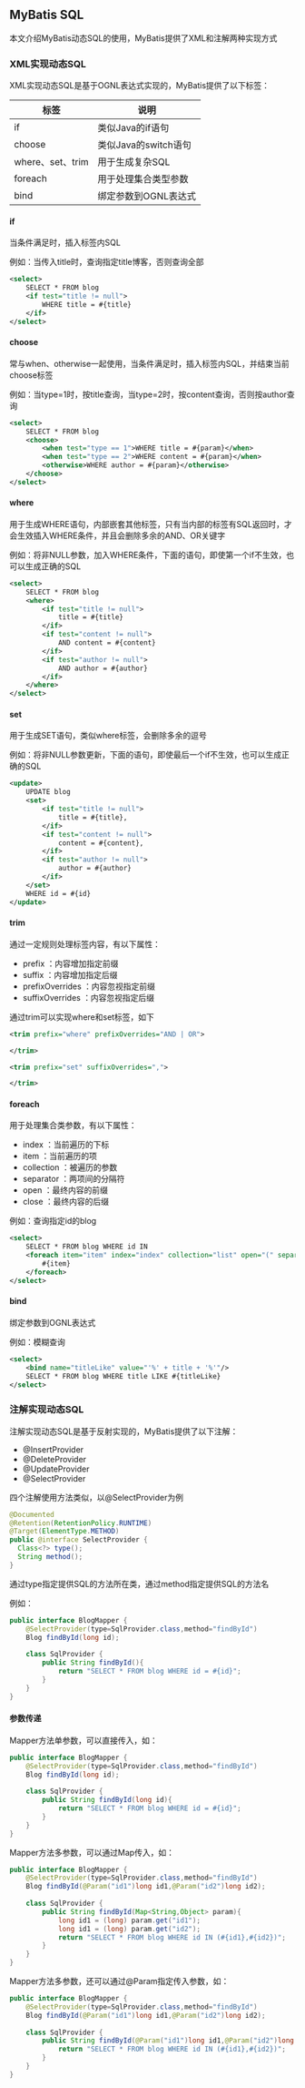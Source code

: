 MyBatis SQL
-

本文介绍MyBatis动态SQL的使用，MyBatis提供了XML和注解两种实现方式

### XML实现动态SQL

XML实现动态SQL是基于OGNL表达式实现的，MyBatis提供了以下标签：

|标签|说明|
|---|---|
|if|类似Java的if语句|
|choose|类似Java的switch语句|
|where、set、trim|用于生成复杂SQL|
|foreach|用于处理集合类型参数|
|bind|绑定参数到OGNL表达式|

#### if

当条件满足时，插入标签内SQL

例如：当传入title时，查询指定title博客，否则查询全部

```xml
<select>
	SELECT * FROM blog
	<if test="title != null">
		WHERE title = #{title}
	</if>
</select>
```

#### choose

常与when、otherwise一起使用，当条件满足时，插入标签内SQL，并结束当前choose标签

例如：当type=1时，按title查询，当type=2时，按content查询，否则按author查询

```xml
<select>
	SELECT * FROM blog
	<choose>
		<when test="type == 1">WHERE title = #{param}</when>
		<when test="type == 2">WHERE content = #{param}</when>
		<otherwise>WHERE author = #{param}</otherwise>
	</choose>
</select>
```

#### where

用于生成WHERE语句，内部嵌套其他标签，只有当内部的标签有SQL返回时，才会生效插入WHERE条件，并且会删除多余的AND、OR关键字

例如：将非NULL参数，加入WHERE条件，下面的语句，即使第一个if不生效，也可以生成正确的SQL

```xml
<select>
	SELECT * FROM blog
	<where>
		<if test="title != null">
			title = #{title}
		</if>
		<if test="content != null">
			AND content = #{content}
		</if>
		<if test="author != null">
			AND author = #{author}
		</if>
	</where>
</select>
```

#### set

用于生成SET语句，类似where标签，会删除多余的逗号

例如：将非NULL参数更新，下面的语句，即使最后一个if不生效，也可以生成正确的SQL

```xml
<update>
	UPDATE blog
	<set>
		<if test="title != null">
			title = #{title},
		</if>
		<if test="content != null">
			content = #{content},
		</if>
		<if test="author != null">
			author = #{author}
		</if>
	</set>
	WHERE id = #{id}
</update>
```

#### trim

通过一定规则处理标签内容，有以下属性：

- prefix ：内容增加指定前缀
- suffix ：内容增加指定后缀
- prefixOverrides ：内容忽视指定前缀
- suffixOverrides ：内容忽视指定后缀

通过trim可以实现where和set标签，如下

```xml
<trim prefix="where" prefixOverrides="AND | OR">

</trim>
```

```xml
<trim prefix="set" suffixOverrides=",">

</trim>
```

#### foreach

用于处理集合类参数，有以下属性：

- index ：当前遍历的下标
- item ：当前遍历的项
- collection ：被遍历的参数
- separator ：两项间的分隔符
- open ：最终内容的前缀
- close ：最终内容的后缀

例如：查询指定id的blog

```xml
<select>
	SELECT * FROM blog WHERE id IN 
	<foreach item="item" index="index" collection="list" open="(" separator="," close=")">
		#{item}
	</foreach>
</select>
```

#### bind

绑定参数到OGNL表达式

例如：模糊查询

```xml
<select>
	<bind name="titleLike" value="'%' + title + '%'"/>
	SELECT * FROM blog WHERE title LIKE #{titleLike}
</select>
```

### 注解实现动态SQL

注解实现动态SQL是基于反射实现的，MyBatis提供了以下注解：

- @InsertProvider
- @DeleteProvider
- @UpdateProvider
- @SelectProvider

四个注解使用方法类似，以@SelectProvider为例

```java
@Documented
@Retention(RetentionPolicy.RUNTIME)
@Target(ElementType.METHOD)
public @interface SelectProvider {
  Class<?> type();
  String method();
}
```

通过type指定提供SQL的方法所在类，通过method指定提供SQL的方法名

例如：

```java
public interface BlogMapper {
    @SelectProvider(type=SqlProvider.class,method="findById")
    Blog findById(long id);
    
    class SqlProvider {
        public String findById(){
            return "SELECT * FROM blog WHERE id = #{id}";
        }
    }
}
```

#### 参数传递

Mapper方法单参数，可以直接传入，如：

```java
public interface BlogMapper {
    @SelectProvider(type=SqlProvider.class,method="findById")
    Blog findById(long id);
    
    class SqlProvider {
        public String findById(long id){
            return "SELECT * FROM blog WHERE id = #{id}";
        }
    }
}
```

Mapper方法多参数，可以通过Map传入，如：

```java
public interface BlogMapper {
    @SelectProvider(type=SqlProvider.class,method="findById")
    Blog findById(@Param("id1")long id1,@Param("id2")long id2);
    
    class SqlProvider {
        public String findById(Map<String,Object> param){
            long id1 = (long) param.get("id1");
            long id1 = (long) param.get("id2");
            return "SELECT * FROM blog WHERE id IN (#{id1},#{id2})";
        }
    }
}
```

Mapper方法多参数，还可以通过@Param指定传入参数，如：

```java
public interface BlogMapper {
    @SelectProvider(type=SqlProvider.class,method="findById")
    Blog findById(@Param("id1")long id1,@Param("id2")long id2);
    
    class SqlProvider {
        public String findById(@Param("id1")long id1,@Param("id2")long id2){
            return "SELECT * FROM blog WHERE id IN (#{id1},#{id2})";
        }
    }
}
```